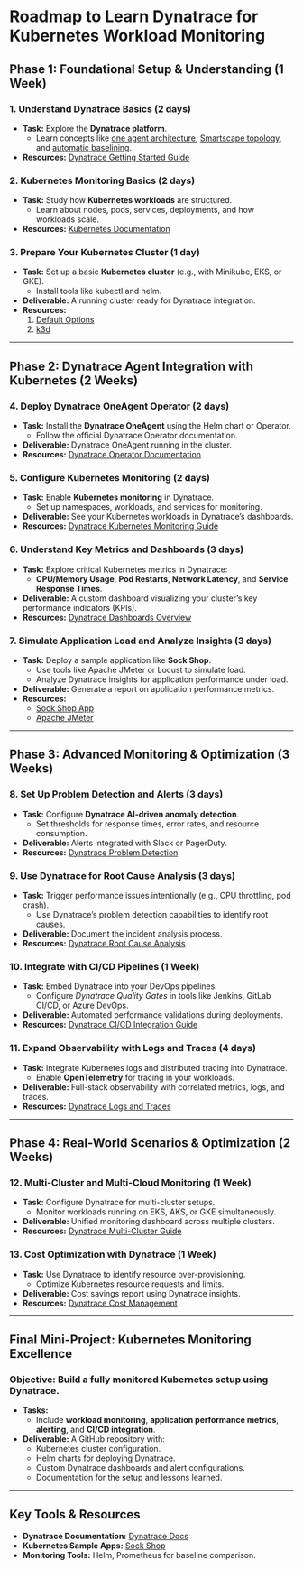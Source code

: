 # **Roadmap to Learn Dynatrace for Kubernetes Workload Monitoring**

## **Phase 1: Foundational Setup & Understanding (1 Week)**

### 1. Understand Dynatrace Basics (2 days)
- **Task:** Explore the **Dynatrace platform**.
  - Learn concepts like [one agent architecture](https://docs.dynatrace.com/docs/ingest-from/dynatrace-oneagent), [Smartscape topology](https://www.dynatrace.com/platform/application-topology-discovery/smartscape/), and [automatic baselining](https://www.dynatrace.com/platform/artificial-intelligence/auto-baselining/).
- **Resources:** [Dynatrace Getting Started Guide](https://docs.dynatrace.com/docs/discover-dynatrace/what-is-dynatrace)



### 2. Kubernetes Monitoring Basics (2 days)
- **Task:** Study how **Kubernetes workloads** are structured.
  - Learn about nodes, pods, services, deployments, and how workloads scale.
- **Resources:** [Kubernetes Documentation](https://kubernetes.io/docs/concepts/overview/components/)



### 3. Prepare Your Kubernetes Cluster (1 day)
- **Task:** Set up a basic **Kubernetes cluster** (e.g., with Minikube, EKS, or GKE).
  - Install tools like kubectl and helm.
- **Deliverable:** A running cluster ready for Dynatrace integration.
- **Resources:** 
    1. [Default Options](https://kubernetes.io/docs/tasks/tools/)
    2. [k3d](https://k3d.io/stable/#other-installers)

---

## **Phase 2: Dynatrace Agent Integration with Kubernetes (2 Weeks)**

### 4. Deploy Dynatrace OneAgent Operator (2 days)
- **Task:** Install the **Dynatrace OneAgent** using the Helm chart or Operator.
  - Follow the official Dynatrace Operator documentation.
- **Deliverable:** Dynatrace OneAgent running in the cluster.
- **Resources:** [Dynatrace Operator Documentation](#)



### 5. Configure Kubernetes Monitoring (2 days)
- **Task:** Enable **Kubernetes monitoring** in Dynatrace.
  - Set up namespaces, workloads, and services for monitoring.
- **Deliverable:** See your Kubernetes workloads in Dynatrace’s dashboards.
- **Resources:** [Dynatrace Kubernetes Monitoring Guide](#)



### 6. Understand Key Metrics and Dashboards (3 days)
- **Task:** Explore critical Kubernetes metrics in Dynatrace:
  - **CPU/Memory Usage**, **Pod Restarts**, **Network Latency**, and **Service Response Times**.
- **Deliverable:** A custom dashboard visualizing your cluster’s key performance indicators (KPIs).
- **Resources:** [Dynatrace Dashboards Overview](#)



### 7. Simulate Application Load and Analyze Insights (3 days)
- **Task:** Deploy a sample application like **Sock Shop**.
  - Use tools like Apache JMeter or Locust to simulate load.
  - Analyze Dynatrace insights for application performance under load.
- **Deliverable:** Generate a report on application performance metrics.
- **Resources:**
  - [Sock Shop App](#)
  - [Apache JMeter](#)

---

## **Phase 3: Advanced Monitoring & Optimization (3 Weeks)**

### 8. Set Up Problem Detection and Alerts (3 days)
- **Task:** Configure **Dynatrace AI-driven anomaly detection**.
  - Set thresholds for response times, error rates, and resource consumption.
- **Deliverable:** Alerts integrated with Slack or PagerDuty.
- **Resources:** [Dynatrace Problem Detection](#)



### 9. Use Dynatrace for Root Cause Analysis (3 days)
- **Task:** Trigger performance issues intentionally (e.g., CPU throttling, pod crash).
  - Use Dynatrace’s problem detection capabilities to identify root causes.
- **Deliverable:** Document the incident analysis process.
- **Resources:** [Dynatrace Root Cause Analysis](#)



### 10. Integrate with CI/CD Pipelines (1 Week)
- **Task:** Embed Dynatrace into your DevOps pipelines.
  - Configure *Dynatrace Quality Gates* in tools like Jenkins, GitLab CI/CD, or Azure DevOps.
- **Deliverable:** Automated performance validations during deployments.
- **Resources:** [Dynatrace CI/CD Integration Guide](#)



### 11. Expand Observability with Logs and Traces (4 days)
- **Task:** Integrate Kubernetes logs and distributed tracing into Dynatrace.
  - Enable **OpenTelemetry** for tracing in your workloads.
- **Deliverable:** Full-stack observability with correlated metrics, logs, and traces.
- **Resources:** [Dynatrace Logs and Traces](#)

---

## **Phase 4: Real-World Scenarios & Optimization (2 Weeks)**

### 12. Multi-Cluster and Multi-Cloud Monitoring (1 Week)
- **Task:** Configure Dynatrace for multi-cluster setups.
  - Monitor workloads running on EKS, AKS, or GKE simultaneously.
- **Deliverable:** Unified monitoring dashboard across multiple clusters.
- **Resources:** [Dynatrace Multi-Cluster Guide](#)



### 13. Cost Optimization with Dynatrace (1 Week)
- **Task:** Use Dynatrace to identify resource over-provisioning.
  - Optimize Kubernetes resource requests and limits.
- **Deliverable:** Cost savings report using Dynatrace insights.
- **Resources:** [Dynatrace Cost Management](#)

---

## **Final Mini-Project: Kubernetes Monitoring Excellence**

### **Objective:** Build a fully monitored Kubernetes setup using Dynatrace.
- **Tasks:**
  - Include **workload monitoring**, **application performance metrics**, **alerting**, and **CI/CD integration**.
- **Deliverable:** A GitHub repository with:
  - Kubernetes cluster configuration.
  - Helm charts for deploying Dynatrace.
  - Custom Dynatrace dashboards and alert configurations.
  - Documentation for the setup and lessons learned.

---

## **Key Tools & Resources**
- **Dynatrace Documentation:** [Dynatrace Docs](#)
- **Kubernetes Sample Apps:** [Sock Shop](#)
- **Monitoring Tools:** Helm, Prometheus for baseline comparison.
